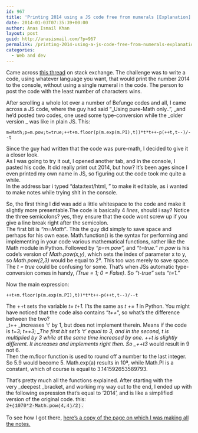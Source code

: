 ```yaml
---
id: 967
title: 'Printing 2014 using a JS code free from numerals [Explanation]'
date: 2014-01-03T07:35:39+00:00
author: Anas Ismail Khan
layout: post
guid: http://anasismail.com/?p=967
permalink: /printing-2014-using-a-js-code-free-from-numerals-explanation
categories:
  - Web and dev
---
```

Came across [this thread](http://codegolf.stackexchange.com/questions/17005/produce-the-number-2014-without-any-numbers-in-your-source-code) on stack exchange. The challenge was to write a code, using whatever language you want, that would print the number 2014 to the console, without using a single numeral in the code. The person to post the code with the least number of characters wins.

After scrolling a whole lot over a number of Befunge codes and all, I came across a JS code, where the guy had said &#8220;_Using pure-Math only..&#8221;, _and he&#8217;d posted two codes, one used some type-conversion while the _older version _ was like in plain JS. This:

    m=Math;p=m.pow;t=true;++t+m.floor(p(m.exp(m.PI),t))*t*t++-p(++t,t--)/--t

Since the guy had written that the code was pure-math, I decided to give it a closer look.  
As I was going to try it out, I opened another tab, and in the console, I pasted his code. It did really print out 2014, but how? It&#8217;s been ages since I even printed my own name in JS, so figuring out the code took me quite a while.  
In the address bar i typed &#8220;data:text/html, <html contenteditable>&#8221; to make it editable, as i wanted to make notes while trying shit in the console.

So, the first thing I did was add a little whitespace to the code and make it slightly more presentable.The code is basically 4 _lines_, should i say? Notice the three semicolons? yes, they ensure that the code wont screw up if you give a line break right after the semicolon.  
The first bit is _&#8220;m=Math&#8221;_. This the guy did simply to save space and perhaps for his own ease. Math.function() is the syntax for performing and implementing in your code various mathematical functions, rather like the Math module in Python. Followed by _&#8220;p=m.pow&#8221;,_ and _&#8220;t=true.&#8221;_ _m.pow_ is his code&#8217;s version of _Math.pow(x,y)_, which sets the index of parameter x to y, so _Math.pow(2,3)_ would be equal to 2³. This too was merely to save space. The _t = true_ could be confusing for some. That&#8217;s when JSs automatic type-conversion comes in handy, _(True = 1; 0 = False)_. So _&#8220;t-true&#8221;_ sets _&#8220;t=1.&#8221;_

Now the main expression:

    ++t+m.floor(p(m.exp(m.PI),t))*t*t++-p(++t,t--)/--t

The ++t sets the variable _t= t+1._ I&#8217;ts the same as _t += 1_ in Python. You might have noticed that the code also contains &#8220;_t++_&#8220;, so what&#8217;s the difference between the two?  
_t++ _increases &#8216;t&#8217; by 1, but does not implement therein. Means if the code is _t=3; t++*3; _The first bit set&#8217;s &#8216;t&#8217; equal to 3, and in the second, t is multiplied by 3 while at the same time increased by one. ++t is slightly different. It increases and implements right then. So _++t*3_ would result in 9 not 6.  
Then the m.floor function is used to round off a number to the last integer. So 5.9 would become 5. Math.exp(a) results in 10ª, while Math.PI is a constant, which of course is equal to 3.141592653589793.

That&#8217;s pretty much all the functions explained. After starting with the very _deepest _bracket, and working my way out to the end, I ended up with the following expression that&#8217;s equal to &#8216;2014&#8217;, and is like a simplified version of the original code. this:  
<span style="background-color: #f4f4f4; font-family: 'Courier 10 Pitch', Courier, monospace; font-size: 13px; font-style: normal; line-height: 1.5;">2+(1070*2-Math.pow(4,4)/2).</span>

To see how I got there, [here&#8217;s a copy of the page on which I was making all the notes.](http://ubuntuone.com/18l2qnhls8tThUjG7Gp2Di)